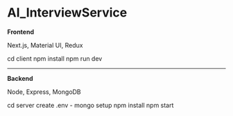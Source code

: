 # AI_InterviewService

**Frontend**

Next.js, Material UI, Redux

cd client
npm install
npm run dev

-------------------

**Backend**

Node, Express, MongoDB

cd server
create .env - mongo setup
npm install
npm start
